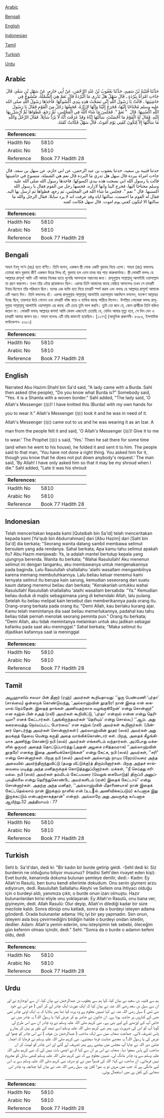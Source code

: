 [Arabic](#arabic)

[Bengali](#bengali)

[English](#english)

[Indonesian](#indonesian)

[Tamil](#tamil)

[Turkish](#turkish)

[Urdu](#urdu)

## Arabic


<div dir="rtl" lang="ar" style={{fontSize:'larger',backgroundColor:'#f8f9fa',padding:20}}>
حَدَّثَنَا قُتَيْبَةُ بْنُ سَعِيدٍ، حَدَّثَنَا يَعْقُوبُ بْنُ عَبْدِ الرَّحْمَنِ، عَنْ أَبِي حَازِمٍ، عَنْ سَهْلِ بْنِ سَعْدٍ، قَالَ جَاءَتِ امْرَأَةٌ بِبُرْدَةٍ ـ قَالَ سَهْلٌ هَلْ تَدْرِي مَا الْبُرْدَةُ قَالَ نَعَمْ هِيَ الشَّمْلَةُ، مَنْسُوجٌ فِي حَاشِيَتِهَا ـ قَالَتْ يَا رَسُولَ اللَّهِ إِنِّي نَسَجْتُ هَذِهِ بِيَدِي أَكْسُوكَهَا‏.‏ فَأَخَذَهَا رَسُولُ اللَّهِ صلى الله عليه وسلم مُحْتَاجًا إِلَيْهَا، فَخَرَجَ إِلَيْنَا وَإِنَّهَا لإِزَارُهُ، فَجَسَّهَا رَجُلٌ مِنَ الْقَوْمِ فَقَالَ يَا رَسُولَ اللَّهِ اكْسُنِيهَا‏.‏ قَالَ ‏ "‏ نَعَمْ ‏"‏‏.‏ فَجَلَسَ مَا شَاءَ اللَّهُ فِي الْمَجْلِسِ، ثُمَّ رَجَعَ، فَطَوَاهَا ثُمَّ أَرْسَلَ بِهَا إِلَيْهِ‏.‏ فَقَالَ لَهُ الْقَوْمُ مَا أَحْسَنْتَ، سَأَلْتَهَا إِيَّاهُ وَقَدْ عَرَفْتَ أَنَّهُ لاَ يَرُدُّ سَائِلاً‏.‏ فَقَالَ الرَّجُلُ وَاللَّهِ مَا سَأَلْتُهَا إِلاَّ لِتَكُونَ كَفَنِي يَوْمَ أَمُوتُ‏.‏ قَالَ سَهْلٌ فَكَانَتْ كَفَنَهُ‏.‏
</div>
<div style={{backgroundColor:'#f8f9fa',padding:20, marginBottom: 10}}><table> <thead> <tr> <th>References:</th> <th></th> </tr> </thead> <tbody><tr><td>Hadith No</td><td>5810</td></tr><tr><td>Arabic No</td><td>5810</td></tr><tr><td>Reference</td><td>Book 77 Hadith 28</td></tr></tbody></table></div>


<div dir="rtl" lang="ar" style={{fontSize:'larger',backgroundColor:'#f8f9fa',padding:20}}>
حدثنا قتيبة بن سعيد، حدثنا يعقوب بن عبد الرحمن، عن ابي حازم، عن سهل بن سعد، قال جاءت امراة ببردة قال سهل هل تدري ما البردة قال نعم هي الشملة، منسوج في حاشيتها قالت يا رسول الله اني نسجت هذه بيدي اكسوكها. فاخذها رسول الله صلى الله عليه وسلم محتاجا اليها، فخرج الينا وانها لازاره، فجسها رجل من القوم فقال يا رسول الله اكسنيها. قال " نعم ". فجلس ما شاء الله في المجلس، ثم رجع، فطواها ثم ارسل بها اليه. فقال له القوم ما احسنت، سالتها اياه وقد عرفت انه لا يرد سايلا. فقال الرجل والله ما سالتها الا لتكون كفني يوم اموت. قال سهل فكانت كفنه
</div>
<div style={{backgroundColor:'#f8f9fa',padding:20, marginBottom: 10}}><table> <thead> <tr> <th>References:</th> <th></th> </tr> </thead> <tbody><tr><td>Hadith No</td><td>5810</td></tr><tr><td>Arabic No</td><td>5810</td></tr><tr><td>Reference</td><td>Book 77 Hadith 28</td></tr></tbody></table></div>

## Bengali


<div dir="ltr" lang="bn" style={{fontSize:'larger',backgroundColor:'#f8f9fa',padding:20}}>
সাহল ইবনু সা‘দ (রাঃ) হতে বর্ণিত। তিনি বলেন, একজন স্ত্রী লোক একটি বুরদাহ নিয়ে এলো। সাহল (রাঃ) বললেনঃ তোমরা জান বুরদাহ কী? একজন উত্তর দিলঃ হাঁ, বুরদাহ হল এমন চাদর যার পাড় কারুকার্যময়। স্ত্রী লোকটি বললঃ হে আল্লাহর রাসূল! আমি এটি আমার নিজের হাতে বুনেছি আপনাকে পরানোর জন্য। রাসূলুল্লাহ সাল্লাল্লাহু আলাইহি ওয়াসাল্লাম তা গ্রহণ করলেন। তখন তাঁর এটার প্রয়োজনও ছিল। এরপর তিনি আমাদের কাছে বেরিয়ে আসলেনঃ তখন সে চাদরটি ইযার হিসেবে তাঁর পরিধানে ছিল। দলের এক ব্যক্তি হাত দিয়ে চাদরটি স্পর্শ করল এবং বললঃ হে আল্লাহর রাসূল! আমাকে এটি পরতে দিন। তিনি বললেনঃ হাঁ। এরপর রাসূলুল্লাহ সাল্লাল্লাহু আলাইহি ওয়াসাল্লাম মজলিসে বসলেন, যতক্ষণ আল্লাহর ইচ্ছে ছিল, তারপরে উঠে গেলেন এবং চাদরটি ভাঁজ করে এ ব্যক্তির কাছে পাঠিয়ে দিলেন। উপস্থিত লোকেরা বললঃ রাসূলুল্লাহ সাল্লাল্লাহু আলাইহি ওয়াসাল্লাম এর কাছে এটি চেয়ে তুমি ভাল করনি। তুমি তো জান যে, কোন প্রার্থীকে তিনি বঞ্চিত করেন না। লোকটি বললঃ আল্লাহর কসম! আমি কেবল এজন্যেই চেয়েছি যে, যেদিন আমার মৃত্যু হবে, সে দিন যেন এ চাদরটি আমার কাফন হয়। সাহল বলেনঃ এটি তাঁর কাফনই হয়েছিল। [১২৭৭] (আধুনিক প্রকাশনী- ৫৩৮৫, ইসলামিক ফাউন্ডেশন- ৫২৮১)
</div>
<div style={{backgroundColor:'#f8f9fa',padding:20, marginBottom: 10}}><table> <thead> <tr> <th>References:</th> <th></th> </tr> </thead> <tbody><tr><td>Hadith No</td><td>5810</td></tr><tr><td>Arabic No</td><td>5810</td></tr><tr><td>Reference</td><td>Book 77 Hadith 28</td></tr></tbody></table></div>

## English


<div dir="ltr" lang="en" style={{fontSize:'larger',backgroundColor:'#f8f9fa',padding:20}}>
Narrated Abu Hazim:Shahl bin Sa'd said, "A lady came with a Burda. Sahl then asked (the people), "Do you know what Burda is?" Somebody said, "Yes. it is a Shamla with a woven border." Sahl added, "The lady said, 'O Allah's Messenger (ﷺ)! I have knitted this (Burda) with my own hands for you to wear it." Allah's Messenger (ﷺ) took it and he was in need of it. Allah's Messenger (ﷺ) came out to us and he was wearing it as an Izar. A man from the people felt it and said, 'O Allah's Messenger (ﷺ)! Give it to me to wear.' The Prophet (ﷺ) s said, 'Yes.' Then he sat there for some time (and when he went to his house), he folded it and sent it to him. The people said to that man, 'You have not done a right thing. You asked him for it, though you know that he does not put down anybody's request.' The man said, 'By Allah! I have only asked him so that it may be my shroud when I die." Sahl added, "Late it was his shroud
</div>
<div style={{backgroundColor:'#f8f9fa',padding:20, marginBottom: 10}}><table> <thead> <tr> <th>References:</th> <th></th> </tr> </thead> <tbody><tr><td>Hadith No</td><td>5810</td></tr><tr><td>Arabic No</td><td>5810</td></tr><tr><td>Reference</td><td>Book 77 Hadith 28</td></tr></tbody></table></div>

## Indonesian


<div dir="ltr" lang="id" style={{fontSize:'larger',backgroundColor:'#f8f9fa',padding:20}}>
Telah menceritakan kepada kami [Qutaibah bin Sa'id] telah menceritakan kepada kami [Ya'qub bin Abdurrahman] dari [Abu Hazim] dari [Sahl bin Sa'd] dia berkata; "Seorang wanita datang sambil membawa selimut bersulam yang ada rendanya. Sahal berkata; Apa kamu tahu selimut apakah itu? Abu Hazm menjawab: Ya, ia adalah mantel bertutup kepala yang ujungnya berenda. Wanita itu berkata; "Wahai Rasulullah! Aku menenun selimut ini dengan tanganku, aku membawanya untuk mengenakannya pada baginda. Lalu Rasulullah shallallahu 'alaihi wasallam mengambilnya karena memang membutuhkannya. Lalu beliau keluar menemui kami ternyata selimut itu berupa kain sarung, kemudian seseorang dari suatu kaum datang menemui beliau dan berkata; "Kenakanlah untukku wahai Rasulullah! Rasulullah shallallahu 'alaihi wasallam bersabda: "Ya." Kemudian beliau duduk di majlis sebagaimana yang di kehendaki Allah, lalu pulang. Setelah itu beliau melipat kain tersebut dan memberikannya pada orang itu. Orang-orang berkata pada orang itu; "Demi Allah, kau berlaku kurang ajar. Kamu telah memintanya dia saat beliau memerlukannya, padahal kau tahu beliau tidak pernah menolak seorang peminta pun." Orang itu berkata; "Demi Allah, aku tidak memintanya melainkan untuk aku jadikan sebagai kafanku pada saat aku meninggal." Sahal berkata; "Maka selimut itu dijadikan kafannya saat ia meninggal
</div>
<div style={{backgroundColor:'#f8f9fa',padding:20, marginBottom: 10}}><table> <thead> <tr> <th>References:</th> <th></th> </tr> </thead> <tbody><tr><td>Hadith No</td><td>5810</td></tr><tr><td>Arabic No</td><td>5810</td></tr><tr><td>Reference</td><td>Book 77 Hadith 28</td></tr></tbody></table></div>

## Tamil


<div dir="ltr" lang="ta" style={{fontSize:'larger',backgroundColor:'#f8f9fa',padding:20}}>
அபூஹாஸிம் சலமா பின் தீனார் (ரஹ்) அவர்கள் கூறியதாவது: ‘‘ஒரு பெண்மணி ‘புர்தா’ (சால்வை) ஒன்றைக் கொண்டுவந்து, ‘அல்லாஹ்வின் தூதரே! நான் இதை என் கையால் நெய்தேன். இதைத் தாங்கள் அணிவதற்காக வழங்குகிறேன்’ என்று சொன்னார்” என சஹ்ல் பின் சஅத் (ரலி) அவர்கள் கூறிவிட்டு, ‘புர்தா’ என்றால் என்ன என்று தெரியுமா? எனக் கேட்டார்கள். (அங்கிருந்தவர்கள் ‘தெரியும்’ என்று சொல்ல,) ‘‘ஆம். அது கரைவைத்து நெய்யப்பட்ட போர்வை” என சஹ்ல் (ரலி) அவர்கள் கூறினார்கள். (பின்னர் தொடர்ந்து அவர்கள் சொன்னார்கள்:) அல்லாஹ்வின் தூதர் (ஸல்) அவர்கள் அது தமக்குத் தேவை யென்று கருதி அதை வாங்கிக்கொண்டார் கள். பிறகு, அதைக் கீழங்கியாக அணிந்து கொண்டு நபி (ஸல்) அவர்கள் எங்களிடம் வந்தார்கள். அப்போது மக்களில் ஒருவர் அதைத் தொட்டுப்பார்த்து (அதன் அழகை ரசித்தவராக) ‘‘அல்லாஹ்வின் தூதரே! எனக்கு இதை அணியக்கொடுங்கள்” என்று கேட்க, நபி (ஸல்) அவர்கள், ‘‘சரி” என்று சொன்னார்கள். பிறகு நபி (ஸல்) அவர்கள் அல்லாஹ் நாடிய (நேரம்)வரை அந்த அவையில் அமர்ந்திருந்துவிட்டு (தமது வீட்டுக்கு)த் திரும்பினார்கள். பிறகு அந்தச் சால்வையை மடித்து அந்த மனிதருக்குக் கொடுத்தனுப்பினார்கள். மக்கள், ‘‘நீ செய்தது சரியல்ல. நபி (ஸல்) அவர்கள் தம்மிடம் கேட்பவரை (வெறுங் கையோடுத்) திருப்பி அனுப்புவதில்லை என்று தெரிந்துகொண்டே அவர்களிடம் (ஏன்) இதைக் கேட்டாய்” என்று சொன்னார்கள். அதற்கு அந்த மனிதர், ‘‘அல்லாஹ்வின் மீதாணையாக! நான் இதைக் கேட்டதெல்லாம் நான் இறக்கும் நாளில் என் (உடல் அணிவிக்கப்படும்) கஃபனாக இது இருக்கட்டும் என்பதற்காகத்தான்” என்றார். அவ்வாறே அது அவருக்கு கஃபனாக ஆயிற்று.32 அத்தியாயம் : 77
</div>
<div style={{backgroundColor:'#f8f9fa',padding:20, marginBottom: 10}}><table> <thead> <tr> <th>References:</th> <th></th> </tr> </thead> <tbody><tr><td>Hadith No</td><td>5810</td></tr><tr><td>Arabic No</td><td>5810</td></tr><tr><td>Reference</td><td>Book 77 Hadith 28</td></tr></tbody></table></div>

## Turkish


<div dir="ltr" lang="tr" style={{fontSize:'larger',backgroundColor:'#f8f9fa',padding:20}}>
Sehl b. Sa'd'dan, dedi ki: "Bir kadın bir burde getirip geldi. -Sehl dedi ki: Siz burdenin ne olduğunu biliyor musunuz? (Hadisi Sehl'den rivayet eden kişi): Evet burde, kenarında dokuma bulunan şemleye denilir, dedi.- Kadın: Ey Allah'ın Rasulü, ben bunu kendi ellerimle dokudum. Onu senin giymeni arzu ediyorum, dedi. Rasulullah Sallallahu Aleyhi ve Sellem ona ihtiyacı olduğu için o burdeyi aldı, yanımıza çıktı, o burde onun izarı olmuştu. Hazır bulunanlardan birisi eliyle onu yoklayarak: Ey Allah'ın Rasulü, onu bana ver, giyineyim, dedi. Allah Rasulü: Olur deyip, Allah'ın dilediği kadar bir süre mecliste kaldı. Sonra dönüp onu katladı, sonra da o burdeyi isteyen adama gönderdi. Orada bulunanlar adama: Hiç iyi bir şey yapmadın. Sen onun, isteyeni asla boş çevirmediğini bildiğin halde o burdeyi ondan istedin, dediler. Adam: Allah'a yemin ederim, onu isteyişimin tek sebebi, öleceğim gün kefenim olması içindir, dedi." Sehl: "Sonra da o burde o adamın kefeni oldu, dedi
</div>
<div style={{backgroundColor:'#f8f9fa',padding:20, marginBottom: 10}}><table> <thead> <tr> <th>References:</th> <th></th> </tr> </thead> <tbody><tr><td>Hadith No</td><td>5810</td></tr><tr><td>Arabic No</td><td>5810</td></tr><tr><td>Reference</td><td>Book 77 Hadith 28</td></tr></tbody></table></div>

## Urdu


<div dir="rtl" lang="ur" style={{fontSize:'larger',backgroundColor:'#f8f9fa',padding:20}}>
ہم سے قتیبہ بن سعید نے بیان کیا، کہا ہم سے یعقوب بن عبدالرحمٰن نے بیان کیا، ان سے ابوحازم نے اور ان سے سہل بن سعد رضی اللہ عنہ نے بیان کیا کہ ایک عورت ایک چادر لے کر آئیں ( جو اس نے خود بنی تھی ) سہل رضی اللہ عنہ نے کہا تمہیں معلوم ہے وہ پردہ کیا تھا پھر بتلایا کہ یہ ایک اونی چادر تھی جس کے کناروں پر حاشیہ ہوتا ہے۔ ان خاتون نے حاضر ہو کر عرض کیا: یا رسول اللہ! یہ چادر میں نے خاص آپ کے اوڑھنے کے لیے بنی ہے۔ نبی کریم صلی اللہ علیہ وسلم نے وہ چادر ان سے اس طرح لی گویا آپ کو اس کی ضرورت ہے۔ پھر نبی کریم صلی اللہ علیہ وسلم اسے تہمد کے طور پر پہن کر ہمارے پاس تشریف لائے۔ جماعت صحابہ میں سے ایک صاحب ( عبدالرحمٰن بن عوف ) نے اس چادر کو چھوا اور عرض کی یا رسول اللہ! یہ مجھے عنایت فرما دیجئیے۔ نبی کریم صلی اللہ علیہ وسلم نے فرمایا کہ اچھا۔ جتنی دیر اللہ نے چاہا آپ مجلس میں بیٹھے رہے پھر تشریف لے گئے اور اس چادر کو لپیٹ کر ان صاحب کے پاس بھجوا دیا۔ صحابہ نے اس پر ان سے کہا تم نے اچھی بات نہیں کی کہ نبی کریم صلی اللہ علیہ وسلم سے وہ چادر مانگ لی۔ تمہیں معلوم ہے کہ نبی کریم صلی اللہ علیہ وسلم کبھی سائل کو محروم نہیں فرماتے۔ ان صاحب نے کہا: اللہ کی قسم! میں نے تو صرف نبی کریم صلی اللہ علیہ وسلم سے یہ اس لیے مانگی ہے کہ جب میں مروں تو یہ میرا کفن ہو۔ سہل رضی اللہ عنہ نے بیان کیا چنانچہ وہ چادر اس صحابی کے کفن ہی میں استعمال ہوئی۔
</div>
<div style={{backgroundColor:'#f8f9fa',padding:20, marginBottom: 10}}><table> <thead> <tr> <th>References:</th> <th></th> </tr> </thead> <tbody><tr><td>Hadith No</td><td>5810</td></tr><tr><td>Arabic No</td><td>5810</td></tr><tr><td>Reference</td><td>Book 77 Hadith 28</td></tr></tbody></table></div>